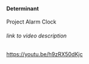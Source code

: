 #### Determinant 
Project Alarm Clock 


###### link to video description
https://youtu.be/h9zRX50dKjc